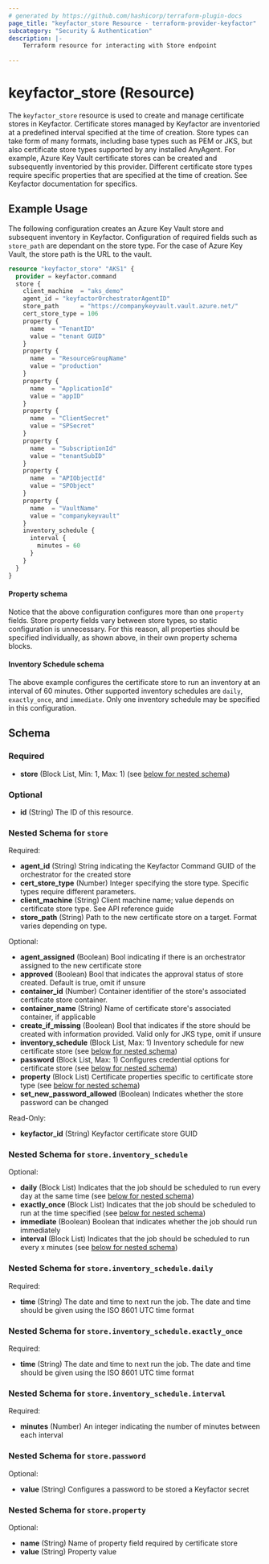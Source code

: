```yaml
---
# generated by https://github.com/hashicorp/terraform-plugin-docs
page_title: "keyfactor_store Resource - terraform-provider-keyfactor"
subcategory: "Security & Authentication"
description: |-
    Terraform resource for interacting with Store endpoint
  
---
```


# keyfactor_store (Resource)
The ```keyfactor_store``` resource is used to create and manage certificate stores
in Keyfactor. Certificate stores managed by Keyfactor are inventoried at a
predefined interval specified at the time of creation. Store types can take
form of many formats, including base types such as PEM or JKS, but also
certificate store types supported by any installed AnyAgent. For example,
Azure Key Vault certificate stores can be created and subsequently inventoried
by this provider. Different certificate store types require specific properties
that are specified at the time of creation. See Keyfactor documentation for specifics.

## Example Usage
The following configuration creates an Azure Key Vault store and subsequent
inventory in Keyfactor. Configuration of required fields such as
```store_path``` are dependant on the store type. For the case of Azure Key Vault,
the store path is the URL to the vault.
```terraform
resource "keyfactor_store" "AKS1" {
  provider = keyfactor.command
  store {
    client_machine  = "aks_demo"
    agent_id = "keyfactorOrchestratorAgentID"
    store_path      = "https://companykeyvault.vault.azure.net/"
    cert_store_type = 106
    property {
      name  = "TenantID"
      value = "tenant GUID"
    }
    property {
      name  = "ResourceGroupName"
      value = "production"
    }
    property {
      name  = "ApplicationId"
      value = "appID"
    }
    property {
      name  = "ClientSecret"
      value = "SPSecret"
    }
    property {
      name  = "SubscriptionId"
      value = "tenantSubID"
    }
    property {
      name  = "APIObjectId"
      value = "SPObject"
    }
    property {
      name  = "VaultName"
      value = "companykeyvault"
    }
    inventory_schedule {
      interval {
        minutes = 60
      }
    }
  }
}
```

#### Property schema
Notice that the above configuration configures more than one ```property``` fields.
Store property fields vary between store types, so static configuration is
unnecessary. For this reason, all properties should be specified individually, as
shown above, in their own property schema blocks.

#### Inventory Schedule schema
The above example configures the certificate store to run an inventory at an interval
of 60 minutes. Other supported inventory schedules are ```daily```, ```exactly_once```,
and ```immediate```. Only one inventory schedule may be specified in this configuration.

<!-- schema generated by tfplugindocs -->
## Schema

### Required

- **store** (Block List, Min: 1, Max: 1) (see [below for nested schema](#nestedblock--store))

### Optional

- **id** (String) The ID of this resource.

<a id="nestedblock--store"></a>
### Nested Schema for `store`

Required:

- **agent_id** (String) String indicating the Keyfactor Command GUID of the orchestrator for the created store
- **cert_store_type** (Number) Integer specifying the store type. Specific types require different parameters.
- **client_machine** (String) Client machine name; value depends on certificate store type. See API reference guide
- **store_path** (String) Path to the new certificate store on a target. Format varies depending on type.

Optional:

- **agent_assigned** (Boolean) Bool indicating if there is an orchestrator assigned to the new certificate store
- **approved** (Boolean) Bool that indicates the approval status of store created. Default is true, omit if unsure
- **container_id** (Number) Container identifier of the store's associated certificate store container.
- **container_name** (String) Name of certificate store's associated container, if applicable
- **create_if_missing** (Boolean) Bool that indicates if the store should be created with information provided. Valid only for JKS type, omit if unsure
- **inventory_schedule** (Block List, Max: 1) Inventory schedule for new certificate store (see [below for nested schema](#nestedblock--store--inventory_schedule))
- **password** (Block List, Max: 1) Configures credential options for certificate store (see [below for nested schema](#nestedblock--store--password))
- **property** (Block List) Certificate properties specific to certificate store type (see [below for nested schema](#nestedblock--store--property))
- **set_new_password_allowed** (Boolean) Indicates whether the store password can be changed

Read-Only:

- **keyfactor_id** (String) Keyfactor certificate store GUID

<a id="nestedblock--store--inventory_schedule"></a>
### Nested Schema for `store.inventory_schedule`

Optional:

- **daily** (Block List) Indicates that the job should be scheduled to run every day at the same time (see [below for nested schema](#nestedblock--store--inventory_schedule--daily))
- **exactly_once** (Block List) Indicates that the job should be scheduled to run at the time specified (see [below for nested schema](#nestedblock--store--inventory_schedule--exactly_once))
- **immediate** (Boolean) Boolean that indicates whether the job should run immediately
- **interval** (Block List) Indicates that the job should be scheduled to run every x minutes (see [below for nested schema](#nestedblock--store--inventory_schedule--interval))

<a id="nestedblock--store--inventory_schedule--daily"></a>
### Nested Schema for `store.inventory_schedule.daily`

Required:

- **time** (String) The date and time to next run the job. The date and time should be given using the ISO 8601 UTC time format


<a id="nestedblock--store--inventory_schedule--exactly_once"></a>
### Nested Schema for `store.inventory_schedule.exactly_once`

Required:

- **time** (String) The date and time to next run the job. The date and time should be given using the ISO 8601 UTC time format


<a id="nestedblock--store--inventory_schedule--interval"></a>
### Nested Schema for `store.inventory_schedule.interval`

Required:

- **minutes** (Number) An integer indicating the number of minutes between each interval



<a id="nestedblock--store--password"></a>
### Nested Schema for `store.password`

Optional:

- **value** (String) Configures a password to be stored a Keyfactor secret


<a id="nestedblock--store--property"></a>
### Nested Schema for `store.property`

Optional:

- **name** (String) Name of property field required by certificate store
- **value** (String) Property value


